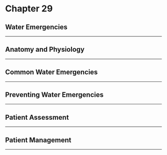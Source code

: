 # Chapter 29
## Water Emergencies

---

## Anatomy and Physiology

---

## Common Water Emergencies

---

## Preventing Water Emergencies

---

## Patient Assessment

---

## Patient Management

---

